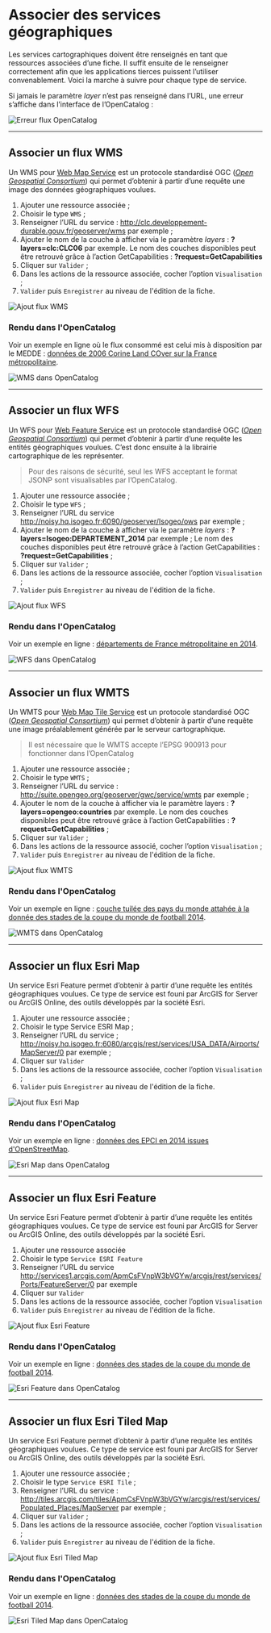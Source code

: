 # Associer des services géographiques

Les services cartographiques doivent être renseignés en tant que ressources associées d’une fiche. Il suffit ensuite de le renseigner correctement afin que les applications tierces puissent l’utiliser convenablement. Voici la marche à suivre pour chaque type de service.

Si jamais le paramètre *layer* n’est pas renseigné dans l’URL, une erreur s’affiche dans l’interface de l’OpenCatalog :

![Erreur flux OpenCatalog](/fr/images/OC_view_ErrorLayerIsMissing.png "Erreur de lecture de flux dans l'OpenCatalog")

____
## Associer un flux WMS

Un WMS pour [Web Map Service](http://fr.wikipedia.org/wiki/Web_Map_Service) est un protocole standardisé OGC ([*Open Geospatial Consortium*](http://fr.wikipedia.org/wiki/Open_Geospatial_Consortium)) qui permet d’obtenir à partir d’une requête une image des données géographiques voulues.

1. Ajouter une ressource associée ;
2. Choisir le type `WMS` ;
3. Renseigner l’URL du service : http://clc.developpement-durable.gouv.fr/geoserver/wms par exemple ;
4. Ajouter le nom de la couche à afficher via le paramètre *layers* : **?layers=clc:CLC06** par exemple.
Le nom des couches disponibles peut être retrouvé grâce à l’action GetCapabilities : **?request=GetCapabilities**
5. Cliquer sur `Valider` ;
6. Dans les actions de la ressource associée, cocher l’option `Visualisation` ;
7. `Valider` puis `Enregistrer` au niveau de l'édition de la fiche.

![Ajout flux WMS](/fr/images/inv_edit_one_resource_WMS.png "Ajouter un flux WMS en ressource associée")

### Rendu dans l'OpenCatalog

Voir un exemple en ligne où le flux consommé est celui mis à disposition par le MEDDE : [données de 2006 Corine Land COver sur la France métropolitaine](http://open.isogeo.com/s/344d51c3edfb435daf9d98d948fa207e/Sbd1w7PgqE8n7LDq3azRqNhiMHZf0/m/4643b80d5ef248588709c7367036191a).

![WMS dans OpenCatalog](/fr/images/OC_view_WMS.png "Visualisation d'un flux WMS dans l'OpenCatalog")

____
## Associer un flux WFS

Un WFS pour [Web Feature Service](http://fr.wikipedia.org/wiki/Web_Feature_Service) est un protocole standardisé OGC ([*Open Geospatial Consortium*](http://fr.wikipedia.org/wiki/Open_Geospatial_Consortium)) qui permet d’obtenir à partir d’une requête les entités géographiques voulues. C’est donc ensuite à la librairie cartographique de les représenter.

> Pour des raisons de sécurité, seul les WFS acceptant le format JSONP sont visualisables par l’OpenCatalog.

1. Ajouter une ressource associée ;
2. Choisir le type `WFS` ;
3. Renseigner l’URL du service http://noisy.hq.isogeo.fr:6090/geoserver/Isogeo/ows par exemple ;
4. Ajouter le nom de la couche à afficher via le paramètre *layers* : **?layers=Isogeo:DEPARTEMENT_2014** par exemple ;
Le nom des couches disponibles peut être retrouvé grâce à l’action GetCapabilities : **?request=GetCapabilities** ;
5. Cliquer sur `Valider` ;
6. Dans les actions de la ressource associée, cocher l’option `Visualisation` ;
7. `Valider` puis `Enregistrer` au niveau de l'édition de la fiche.

![Ajout flux WFS](/fr/images/inv_edit_one_resource_WFS.png "Ajouter un flux WFS en ressource associée")

### Rendu dans l'OpenCatalog

Voir un exemple en ligne : [départements de France métropolitaine en 2014](http://open.isogeo.com/s/344d51c3edfb435daf9d98d948fa207e/Sbd1w7PgqE8n7LDq3azRqNhiMHZf0/m/754209f115c040a48d43ffc262b16500).

![WFS dans OpenCatalog](/fr/images/OC_view_WFS.png "Consultation d'un flux WFS dans l'OpenCatalog")

____
## Associer un flux WMTS

Un WMTS pour [Web Map Tile Service](http://fr.wikipedia.org/wiki/Web_Map_Tile_Service) est un protocole standardisé OGC ([*Open Geospatial Consortium*](http://fr.wikipedia.org/wiki/Open_Geospatial_Consortium)) qui permet d’obtenir à partir d’une requête une image préalablement générée par le serveur cartographique.

> Il est nécessaire que le WMTS accepte l’EPSG 900913 pour fonctionner dans l’OpenCatalog

1. Ajouter une ressource associée ;
2. Choisir le type `WMTS` ;
3. Renseigner l’URL du service : http://suite.opengeo.org/geoserver/gwc/service/wmts par exemple ;
4. Ajouter le nom de la couche à afficher via le paramètre layers : **?layers=opengeo:countries** par exemple.
Le nom des couches disponibles peut être retrouvé grâce à l’action GetCapabilities : **?request=GetCapabilities** ;
5. Cliquer sur `Valider` ;
6. Dans les actions de la ressource associé, cocher l’option `Visualisation` ;
7. `Valider` puis `Enregistrer` au niveau de l'édition de la fiche.

![Ajout flux WMTS](/fr/images/inv_edit_one_resource_WMTS.png "Ajouter un flux WMTS en ressource associée")

### Rendu dans l'OpenCatalog

Voir un exemple en ligne : [couche tuilée des pays du monde attahée à la donnée des stades de la coupe du monde de football 2014](http://open.isogeo.com/s/c502e8f7c9da4c3aacdf3d905672d54c/Q4SvPfiIIslbdwkbWRFJLk7XWo4G0/m/56ed291af72f46dc9835fc9ae29fe938).

![WMTS dans OpenCatalog](/fr/images/OC_view_WMTS.png "Visualisation d'un flux WMTS dans l'OpenCatalog")


___
## Associer un flux Esri Map

Un service Esri Feature permet d’obtenir à partir d’une requête les entités géographiques voulues. Ce type de service est founi par ArcGIS for Server ou ArcGIS Online, des outils développés par la société Esri.

1. Ajouter une ressource associée ;
2. Choisir le type Service ESRI Map ;
3. Renseigner l’URL du service ; http://noisy.hq.isogeo.fr:6080/arcgis/rest/services/USA_DATA/Airports/MapServer/0 par exemple ;
4. Cliquer sur `Valider`
5. Dans les actions de la ressource associée, cocher l’option `Visualisation` ;
6. `Valider` puis `Enregistrer` au niveau de l'édition de la fiche.

![Ajout flux Esri Map](/fr/images/inv_edit_one_resource_EsriMap.png "Ajouter un flux Esri Map en ressource associée")

### Rendu dans l'OpenCatalog

Voir un exemple en ligne : [données des EPCI  en 2014 issues d'OpenStreetMap](http://open.isogeo.com/s/344d51c3edfb435daf9d98d948fa207e/Sbd1w7PgqE8n7LDq3azRqNhiMHZf0/m/78e4a2ce9a7d4b09a80eecd131130166).

![Esri Map dans OpenCatalog](/fr/images/OC_view_EsriMap.png "Consultation d'un flux Esri Map dans l'OpenCatalog")

___
## Associer un flux Esri Feature

Un service Esri Feature permet d’obtenir à partir d’une requête les entités géographiques voulues. Ce type de service est founi par ArcGIS for Server ou ArcGIS Online, des outils développés par la société Esri.

1. Ajouter une ressource associée
2. Choisir le type `Service ESRI Feature`
3. Renseigner l’URL du service http://services1.arcgis.com/ApmCsFVnpW3bVGYw/arcgis/rest/services/Ports/FeatureServer/0 par exemple
4. Cliquer sur `Valider`
5. Dans les actions de la ressource associée, cocher l’option `Visualisation`
6. `Valider` puis `Enregistrer` au niveau de l'édition de la fiche.

![Ajout flux Esri Feature](/fr/images/inv_edit_one_resource_EsriFeature.png "Ajouter un flux Esri Feature en ressource associée")

### Rendu dans l'OpenCatalog

Voir un exemple en ligne : [données des stades de la coupe du monde de football 2014](http://open.isogeo.com/s/c502e8f7c9da4c3aacdf3d905672d54c/Q4SvPfiIIslbdwkbWRFJLk7XWo4G0/m/56ed291af72f46dc9835fc9ae29fe938).

![Esri Feature dans OpenCatalog](/fr/images/OC_view_EsriFeatures.png "Consultation d'un flux Esri Feature dans l'OpenCatalog")

___
## Associer un flux Esri Tiled Map

Un service Esri Feature permet d’obtenir à partir d’une requête les entités géographiques voulues. Ce type de service est founi par ArcGIS for Server ou ArcGIS Online, des outils développés par la société Esri.

1. Ajouter une ressource associée ;
2. Choisir le type `Service ESRI Tile` ;
3. Renseigner l’URL du service : http://tiles.arcgis.com/tiles/ApmCsFVnpW3bVGYw/arcgis/rest/services/Populated_Places/MapServer par exemple ;
4. Cliquer sur `Valider` ;
5. Dans les actions de la ressource associée, cocher l’option `Visualisation` ;
6. `Valider` puis `Enregistrer` au niveau de l'édition de la fiche.

![Ajout flux Esri Tiled Map](/fr/images/inv_edit_one_resource_EsriTiledMap.png "Ajouter un flux Esri Tiled Map en ressource associée")

### Rendu dans l'OpenCatalog

Voir un exemple en ligne : [données des stades de la coupe du monde de football 2014](http://open.isogeo.com/s/c502e8f7c9da4c3aacdf3d905672d54c/Q4SvPfiIIslbdwkbWRFJLk7XWo4G0/m/56ed291af72f46dc9835fc9ae29fe938).

![Esri Tiled Map dans OpenCatalog](/fr/images/OC_view_EsriTiledMap.png "Consultation d'un flux Esri Tiled Map dans l'OpenCatalog")
